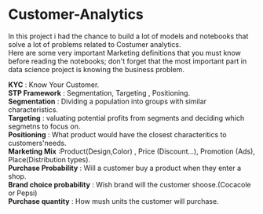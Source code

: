 # Customer-Analytics

In this project i had the chance to build a lot of models and notebooks that solve a lot of problems related to Costumer analytics.</br>
Here are some very important Marketing definitions that you must know before reading the notebooks; don't forget that the most important part in data science project is knowing the business problem.

<b>KYC</b> : Know Your Customer.</br>
<b>STP Framework</b> : Segmentation, Targeting , Positioning.</br>
<b>Segmentation</b> : Dividing a population into groups with similar characteristics.</br>
<b>Targeting</b> : valuating potential profits from segments and deciding which segmetns to focus on.</br>
<b>Positioning</b> : What product would have the closest characteritics to customers'needs.</br>
<b>Marketing Mix</b> :Product(Design,Color) , Price (Discount...), Promotion (Ads), Place(Distribution types).</br>
<b>Purchase Probability</b> : Will a customer buy a product when they enter a shop.</br>
<b>Brand choice probability</b> : Wish brand will the customer shoose.(Cocacole or Pepsi)</br>
<b>Purchase quantity</b> : How mush units the customer will purchase.</br>

